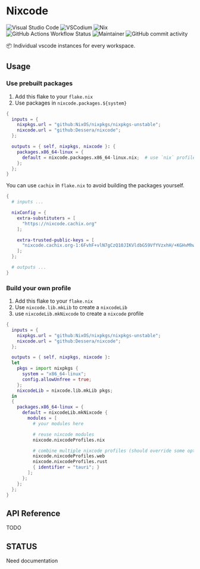 # Nixcode

![Visual Studio Code](https://custom-icon-badges.demolab.com/badge/Visual%20Studio%20Code-0078d7.svg?logo=vsc&logoColor=white)
![VSCodium](https://img.shields.io/badge/VSCodium-2F80ED?logo=vscodium&logoColor=fff)
![Nix](https://img.shields.io/badge/Nix-5277C3?logo=nixos&logoColor=fff)
![GitHub Actions Workflow Status](https://img.shields.io/github/actions/workflow/status/Dessera/nixcode/cachix.yml)
![Maintainer](https://img.shields.io/badge/maintainer-Dessera-red)
![GitHub commit activity](https://img.shields.io/github/commit-activity/m/Dessera/nixcode)


📦 Individual vscode instances for every workspace.

## Usage

### Use prebuilt packages

1. Add this flake to your `flake.nix`
2. Use packages in `nixcode.packages.${system}`

```nix
{
  inputs = {
    nixpkgs.url = "github:NixOS/nixpkgs/nixpkgs-unstable";
    nixcode.url = "github:Dessera/nixcode";
  };

  outputs = { self, nixpkgs, nixcode }: {
    packages.x86_64-linux = {
      default = nixcode.packages.x86_64-linux.nix;  # use `nix` profile
    };
  };
}
```

You can use `cachix` in `flake.nix` to avoid building the packages yourself.

```nix
{
  # inputs ...

  nixConfig = {
    extra-substituters = [
      "https://nixcode.cachix.org"
    ];

    extra-trusted-public-keys = [
      "nixcode.cachix.org-1:6FvhF+vlN7gCzQ10JIKVldbG59VfYVzxhH/+KGHvMhw="
    ];
  };

  # outputs ...
}
```

### Build your own profile

1. Add this flake to your `flake.nix`
2. Use `nixcode.lib.mkLib` to create a `nixcodeLib`
3. use `nixcodeLib.mkNixcode` to create a `nixcode` profile

```nix
{
  inputs = {
    nixpkgs.url = "github:NixOS/nixpkgs/nixpkgs-unstable";
    nixcode.url = "github:Dessera/nixcode";
  };

  outputs = { self, nixpkgs, nixcode }: 
  let
    pkgs = import nixpkgs {
      system = "x86_64-linux";
      config.allowUnfree = true;
    };
    nixcodeLib = nixcode.lib.mkLib pkgs;
  in
  {
    packages.x86_64-linux = {
      default = nixcodeLib.mkNixcode {
        modules = [
          # your modules here

          # reuse nixcode modules
          nixcode.nixcodeProfiles.nix

          # combine multiple nixcode profiles (should override some options to avoid conflicts)
          nixcode.nixcodeProfiles.web
          nixcode.nixcodeProfiles.rust
          { identifier = "tauri"; }
        ];
      };
    };
  };
}
```

## API Reference

TODO

## STATUS

Need documentation



